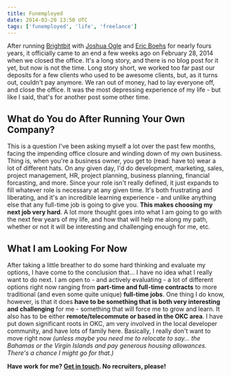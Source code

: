 ```yaml
---
title: Funemployed
date: 2014-03-20 13:50 UTC
tags: ['funemployed', 'life', 'freelance']
---
```


After running [Brightbit](http://brightbit.com) with [Joshua
Ogle](http://joshuaogle.com) and [Eric Boehs](http://ericboehs.com) for nearly
fours years, it officially came to an end a few weeks ago on February 28, 2014
when we closed the office. It's a long story, and there is no blog post for it
yet, but now is not the time. Long story short, we worked too far past our
deposits for a few clients who used to be awesome clients, but, as it turns
out, couldn't pay anymore. We ran out of money, had to lay everyone off, and
close the office. It was the most depressing experience of my life - but like I
said, that's for another post some other time.

## What do You do After Running Your Own Company?

This is a question I've been asking myself a lot over the past few months,
facing the impending office closure and winding down of my own business.
Thing is, when you're a business owner, you get to (read: have to) wear a
lot of different hats. On any given day, I'd do development, marketing, sales,
project management, HR, project planning, business planning, financial
forcasting, and more. Since your role isn't really defined, it just expands to
fill whatever role is necessary at any given time. It's both frustrating and
liberating, and it's an incredible learning experience - and unlike anything
else that any full-time job is going to give you. **This makes choosing my next
job very hard**. A lot more thought goes into what I am going to go with the next
few years of my life, and how that will help me along my path, whether or not
it will be interesting and challenging enough for me, etc.

## What I am Looking For Now

After taking a little breather to do some hard thinking and evaluate my
options, I have come to the conclusion that... I have no idea what I really
want to do next. I am open to - and actively evaluating - a lot of different
options right now ranging from **part-time and full-time contracts** to more
traditional (and even some quite unique) **full-time jobs**. One thing I do know,
however, is that it does **have to be something that is both very interesting
and challenging** for me - something that will force me to grow and learn. It
also has to be either **remote/telecommute or based in the OKC area**. I have put
down significant roots in OKC, am very involved in the local developer
community, and have lots of family here. Basically, I really don't want to move
right now *(unless maybe you need me to relocate to say... the Bahamas or the
 Virgin Islands and pay generous housing allowances. There's a chance I might
 go for that.)*

**Have work for me? [Get in touch](/contact). No recruiters, please!**

